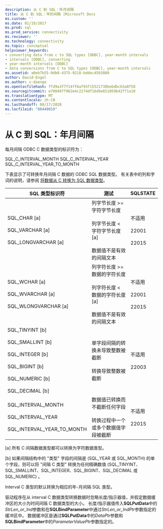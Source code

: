 ```yaml
---
description: 从 C 到 SQL：年月间隔
title: 从 C 到 SQL：年的间隔 |Microsoft Docs
ms.custom: ''
ms.date: 01/19/2017
ms.prod: sql
ms.prod_service: connectivity
ms.reviewer: ''
ms.technology: connectivity
ms.topic: conceptual
helpviewer_keywords:
- converting data from c to SQL types [ODBC], year-month intervals
- intervals [ODBC], converting
- year-month intervals [ODBC]
- data conversions from C to SQL types [ODBC], year-month intervals
ms.assetid: a0eb7b55-9db0-4375-9210-bddec4593880
author: David-Engel
ms.author: v-daenge
ms.openlocfilehash: ffd9a3f7f14ff6af93f15521738bebdbc63a8f58
ms.sourcegitcommit: e700497f962e4c2274df16d9e651059b42ff1a10
ms.translationtype: MT
ms.contentlocale: zh-CN
ms.lasthandoff: 08/17/2020
ms.locfileid: "88449019"
---
```

# <a name="c-to-sql-year-month-intervals"></a>从 C 到 SQL：年月间隔
每月间隔 ODBC C 数据类型的标识符为：  
  
 SQL_C_INTERVAL_MONTH SQL_C_INTERVAL_YEAR SQL_C_INTERVAL_YEAR_TO_MONTH  
  
 下表显示了可转换年月间隔 C 数据的 ODBC SQL 数据类型。 有关表中的列和字词的说明，请参阅 [将数据从 C 转换为 SQL 数据类型](../../../odbc/reference/appendixes/converting-data-from-c-to-sql-data-types.md)。  
  
|SQL 类型标识符|测试|SQLSTATE|  
|-------------------------|----------|--------------|  
|SQL_CHAR [a]<br /><br /> SQL_VARCHAR [a]<br /><br /> SQL_LONGVARCHAR [a]|列字节长度 >= 字符字节长度<br /><br /> 列字节长度 < 字符字节长度 [a]<br /><br /> 数据值不是有效的间隔文本|不适用<br /><br /> 22001<br /><br /> 22015|  
|SQL_WCHAR [a]<br /><br /> SQL_WVARCHAR [a]<br /><br /> SQL_WLONGVARCHAR [a]|列字符长度 >= 数据的字符长度<br /><br /> 列字符长度 < 数据的字符长度 [a]<br /><br /> 数据值不是有效的间隔文本|不适用<br /><br /> 22001<br /><br /> 22015|  
|SQL_TINYINT [b]<br /><br /> SQL_SMALLINT [b]<br /><br /> SQL_INTEGER [b]<br /><br /> SQL_BIGINT [b]<br /><br /> SQL_NUMERIC [b]<br /><br /> SQL_DECIMAL [b]|单字段间隔的转换未导致整数被截断<br /><br /> 转换导致整数被截断|不适用<br /><br /> 22003|  
|SQL_INTERVAL_MONTH<br /><br /> SQL_INTERVAL_YEAR<br /><br /> SQL_INTERVAL_YEAR_TO_MONTH|数据值已转换而不截断任何字段<br /><br /> 转换过程中一个或多个数据值字段被截断|不适用<br /><br /> 22015|  
  
 [a] 所有 C 间隔数据类型都可以转换为字符数据类型。  
  
 [b] 如果间隔结构中的 "类型" 字段的间隔是 (SQL_YEAR 或 SQL_MONTH) 的单个字段，则可以将 "间隔 C 类型" 转换为任何精确数值 (SQL_TINYINT、SQL_SMALLINT、SQL_INTEGER、SQL_BIGINT、SQL_DECIMAL 或 SQL_NUMERIC) 。  
  
 Interval C 类型的默认转换为相应的年-月间隔 SQL 类型。  
  
 驱动程序在从 interval C 数据类型转换数据时忽略长度/指示器值，并假定数据缓冲区的大小为时间间隔 C 数据类型的大小。 长度/指示器值传入**SQLPutData**中的*StrLen_or_Ind*参数和在**SQLBindParameter**中通过*StrLen_or_IndPtr*参数指定的缓冲区中。 数据缓冲区是通过**SQLPutData**中的*DataPtr*参数和**SQLBindParameter**中的*ParameterValuePtr*参数指定的。
